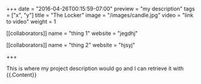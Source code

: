 +++
date = "2016-04-26T00:15:59-07:00"
preview = "my description"
tags = ["x", "y"]
title = "The Locker"
image = "/images/candle.jpg"
video = "link to video"
weight = 1

[[collaborators]]
name = "thing 1"
website = "jegdhj"

[[collaborators]]
name = "thing 2"
website = "hjsyj"

+++

This is where my project description would go and I can retrieve it with {{.Content}}
